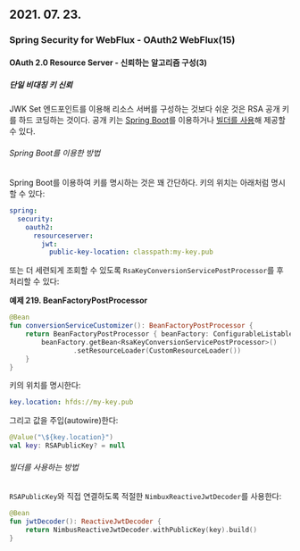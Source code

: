 ## 2021. 07. 23.

### Spring Security for WebFlux - OAuth2 WebFlux(15)

#### OAuth 2.0 Resource Server - 신뢰하는 알고리즘 구성(3)

##### 단일 비대칭 키 신뢰

JWK Set 엔드포인트를 이용해 리소스 서버를 구성하는 것보다 쉬운 것은 RSA 공개 키를 하드 코딩하는 것이다. 공개 키는 [Spring Boot][trust-single-assymetric-key-via-spring-boot]를 이용하거나 [빌더를 사용][trust-single-assymetric-key-using-builder]해 제공할 수 있다.

###### Spring Boot를 이용한 방법

Spring Boot를 이용하여 키를 명시하는 것은 꽤 간단하다. 키의 위치는 아래처럼 명시할 수 있다:

```yaml
spring:
  security:
    oauth2:
      resourceserver:
        jwt:
          public-key-location: classpath:my-key.pub
```

또는 더 세련되게 조회할 수 있도록 `RsaKeyConversionServicePostProcessor`를 후처리할 수 있다:

**예제 219. BeanFactoryPostProcessor**

```kotlin
@Bean
fun conversionServiceCustomizer(): BeanFactoryPostProcessor {
    return BeanFactoryPostProcessor { beanFactory: ConfigurableListableBeanFactory ->
        beanFactory.getBean<RsaKeyConversionServicePostProcessor>()
                .setResourceLoader(CustomResourceLoader())
    }
}
```

키의 위치를 명시한다:

```yaml
key.location: hfds://my-key.pub
```

그리고 값을 주입(autowire)한다:

```kotlin
@Value("\${key.location}")
val key: RSAPublicKey? = null
```

###### 빌더를 사용하는 방법

`RSAPublicKey`와 직접 연결하도록 적절한 `NimbuxReactiveJwtDecoder`를 사용한다:

```kotlin
@Bean
fun jwtDecoder(): ReactiveJwtDecoder {
    return NimbusReactiveJwtDecoder.withPublicKey(key).build()
}
```



[trust-single-assymetric-key-via-spring-boot]: https://docs.spring.io/spring-security/site/docs/5.4.1/reference/html5/#webflux-oauth2resourceserver-jwt-decoder-public-key-boot
[trust-single-assymetric-key-using-builder]: https://docs.spring.io/spring-security/site/docs/5.4.1/reference/html5/#webflux-oauth2resourceserver-jwt-decoder-public-key-builder